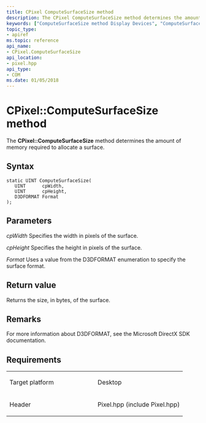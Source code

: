```yaml
---
title: CPixel ComputeSurfaceSize method
description: The CPixel ComputeSurfaceSize method determines the amount of memory required to allocate a surface.
keywords: ["ComputeSurfaceSize method Display Devices", "ComputeSurfaceSize method Display Devices , CPixel interface", "CPixel interface Display Devices , ComputeSurfaceSize method"]
topic_type:
- apiref
ms.topic: reference
api_name:
- CPixel.ComputeSurfaceSize
api_location:
- pixel.hpp
api_type:
- COM
ms.date: 01/05/2018
---
```


# CPixel::ComputeSurfaceSize method


The **CPixel::ComputeSurfaceSize** method determines the amount of memory required to allocate a surface.

## Syntax

```ManagedCPlusPlus
static UINT ComputeSurfaceSize(
   UINT      cpWidth,
   UINT      cpHeight,
   D3DFORMAT Format
);
```

## Parameters

*cpWidth*
Specifies the width in pixels of the surface.

*cpHeight*
Specifies the height in pixels of the surface.

*Format*
Uses a value from the D3DFORMAT enumeration to specify the surface format.

## Return value

Returns the size, in bytes, of the surface.

## Remarks

For more information about D3DFORMAT, see the Microsoft DirectX SDK documentation.

## Requirements

<table>
<colgroup>
<col width="50%" />
<col width="50%" />
</colgroup>
<tbody>
<tr class="odd">
<td align="left"><p>Target platform</p></td>
<td align="left">Desktop</td>
</tr>
<tr class="even">
<td align="left"><p>Header</p></td>
<td align="left">Pixel.hpp (include Pixel.hpp)</td>
</tr>
</tbody>
</table>

 

 





